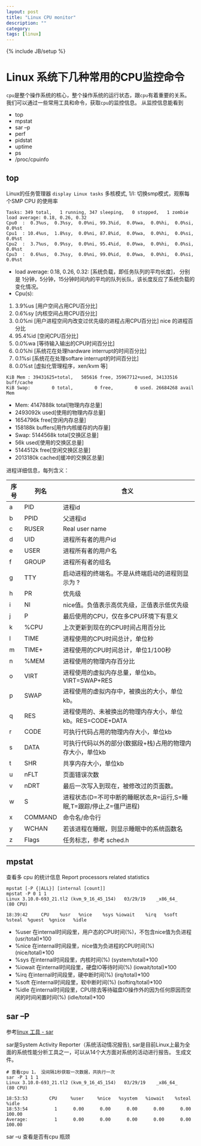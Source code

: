 ```yaml
---
layout: post
title: "Linux CPU monitor"
description: ""
category:
tags: [linux]
---
```

{% include JB/setup %}

# Linux 系统下几种常用的CPU监控命令

`cpu`是整个操作系统的核心，整个操作系统的运行状态，跟`cpu`有着重要的关系。
我们可以通过一些常用工具和命令，获取`cpu`的监控信息。
从监控信息能看到

* top
* mpstat
* sar –p
* perf
* pidstat
* uptime
* ps
* /proc/cpuinfo


## top
Linux的任务管理器 `display Linux tasks`
多核模式, 1/I: 切换smp模式，观察每个SMP CPU 的使用率

```
Tasks: 349 total,   1 running, 347 sleeping,   0 stopped,   1 zombie
load average: 0.18, 0.26, 0.32
Cpu0  :  0.3%us,  0.3%sy,  0.0%ni, 99.3%id,  0.0%wa,  0.0%hi,  0.0%si,  0.0%st
Cpu1  : 10.4%us,  1.8%sy,  0.0%ni, 87.8%id,  0.0%wa,  0.0%hi,  0.0%si,  0.0%st
Cpu2  :  3.7%us,  0.9%sy,  0.0%ni, 95.4%id,  0.0%wa,  0.0%hi,  0.0%si,  0.0%st
Cpu3  :  0.6%us,  0.3%sy,  0.0%ni, 99.0%id,  0.0%wa,  0.0%hi,  0.0%si,  0.0%st
```

* load average: 0.18, 0.26, 0.32: [系统负载，即任务队列的平均长度]， 分别是 1分钟，5分钟，15分钟时间内的平均的队列长队，该长度反应了系统负载的变化情况。
* Cpu(s):
 1. 3.9%us [用户空间占用CPU百分比]
 2. 0.6%sy [内核空间占用CPU百分比]
 3. 0.0%ni [用户进程空间内改变过优先级的进程占用CPU百分比] nice 的进程百分比
 4. 95.4%id [空闲CPU百分比]
 5. 0.0%wa [等待输入输出的CPU时间百分比]
 6. 0.0%hi [系统花在处理hardware interrupt的时间百分比]
 7. 0.1%si [系统花在处理softare interrupt的时间百分比]
 8. 0.0%st [虚拟化管理程序，xen/kvm 等]


```
KiB Mem : 39431625+total,   505616 free, 35967712+used, 34133516 buff/cache
KiB Swap:        0 total,        0 free,        0 used. 26684268 avail Mem
```

* Mem: 4147888k total[物理内存总量]
* 2493092k used[使用的物理内存总量]
* 1654796k free[空闲内存总量]
* 158188k buffers[用作内核缓存的内存量]
* Swap:  5144568k total[交换区总量]
* 56k used[使用的交换区总量]
* 5144512k free[空闲交换区总量]
* 2013180k cached[缓冲的交换区总量]

进程详细信息，每列含义：


序号 | 列名 | 含义
----- | ----- | -----
a    |PID|     进程id
b    |PPID    |父进程id
c    |RUSER   |Real user name
d    |UID     |进程所有者的用户id
e    |USER    |进程所有者的用户名
f    |GROUP   |进程所有者的组名
g    |TTY     |启动进程的终端名。不是从终端启动的进程则显示为 ?
h    |PR      |优先级
i    |NI      |nice值。负值表示高优先级，正值表示低优先级
j    |P       |最后使用的CPU，仅在多CPU环境下有意义
k    |%CPU    |上次更新到现在的CPU时间占用百分比
l    |TIME    |进程使用的CPU时间总计，单位秒
m    |TIME+   |进程使用的CPU时间总计，单位1/100秒
n    |%MEM    |进程使用的物理内存百分比
o    |VIRT    |进程使用的虚拟内存总量，单位kb。VIRT=SWAP+RES
p    |SWAP    |进程使用的虚拟内存中，被换出的大小，单位kb。
q    |RES     |进程使用的、未被换出的物理内存大小，单位kb。RES=CODE+DATA
r    |CODE    |可执行代码占用的物理内存大小，单位kb
s    |DATA    |可执行代码以外的部分(数据段+栈)占用的物理内存大小，单位kb
t    |SHR     |共享内存大小，单位kb
u    |nFLT   | 页面错误次数
v    |nDRT  |  最后一次写入到现在，被修改过的页面数。
w    |S      | 进程状态(D=不可中断的睡眠状态,R=运行,S=睡眠,T=跟踪/停止,Z=僵尸进程)
x    |COMMAND |命令名/命令行
y    |WCHAN |  若该进程在睡眠，则显示睡眠中的系统函数名
z    |Flags|   任务标志，参考 sched.h

## mpstat

查看多 cpu 的统计信息 Report processors related statistics

```
mpstat [-P {|ALL}] [internal [count]]
mpstat -P 0 1 1
Linux 3.10.0-693_21.tl2 (kvm_9_16_45_154) 	03/29/19 	_x86_64_	(80 CPU)

18:39:42     CPU    %usr   %nice    %sys %iowait    %irq   %soft  %steal  %guest  %gnice   %idle
```

* %user      在internal时间段里，用户态的CPU时间(%)，不包含nice值为负进程  (usr/total)*100
* %nice      在internal时间段里，nice值为负进程的CPU时间(%)   (nice/total)*100
* %sys       在internal时间段里，内核时间(%)       (system/total)*100
* %iowait    在internal时间段里，硬盘IO等待时间(%) (iowait/total)*100
* %irq       在internal时间段里，硬中断时间(%)     (irq/total)*100
* %soft      在internal时间段里，软中断时间(%)     (softirq/total)*100
* %idle      在internal时间段里，CPU除去等待磁盘IO操作外的因为任何原因而空闲的时间闲置时间(%) (idle/total)*100


## sar –P
参考[linux 工具 - sar](https://linuxtools-rst.readthedocs.io/zh_CN/latest/tool/sar.html)

sar是System Activity Reporter（系统活动情况报告), sar是目前Linux上最为全面的系统性能分析工具之一，可以从14个大方面对系统的活动进行报告。 生成文件。

```
# 查看cpu 1， 没间隔1秒获取一次数据，共执行一次
sar -P 1 1 1
Linux 3.10.0-693_21.tl2 (kvm_9_16_45_154) 	03/29/19 	_x86_64_	(80 CPU)

18:53:53        CPU     %user     %nice   %system   %iowait    %steal     %idle
18:53:54          1      0.00      0.00      0.00      0.00      0.00    100.00
Average:          1      0.00      0.00      0.00      0.00      0.00    100.00
```

sar –u 查看是否有cpu 瓶颈
